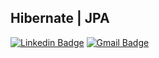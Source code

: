## Hibernate | JPA

[![Linkedin Badge](https://img.shields.io/badge/-Carlos%20Alexandre-002E74?style=flat-square&logo=Linkedin&logoColor=white&link=https://www.linkedin.com/in/carlosalexandredev/)](https://www.linkedin.com/in/carlosalexandredev/)
[![Gmail Badge](https://img.shields.io/badge/-carlosalexandredev.contato@gmail.com-002E74?style=flat-square&logo=Gmail&logoColor=white&link=mailto:carlosalexandredev.contato@gmail.com)](mailto:carlosalexandredev.contato@gmail.com)